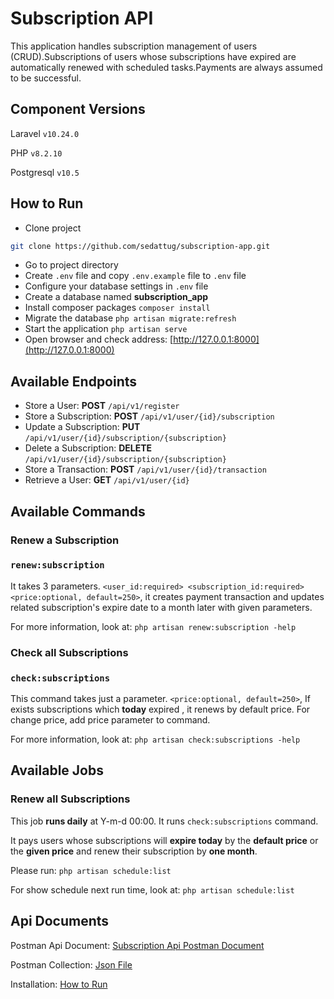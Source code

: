 # Subscription API

This application handles subscription management of users (CRUD).Subscriptions of users whose subscriptions have expired are automatically renewed with scheduled tasks.Payments are always assumed to be successful.

## Component Versions

Laravel `v10.24.0`

PHP `v8.2.10`

Postgresql `v10.5`

## How to Run
- Clone project 

```bash
git clone https://github.com/sedattug/subscription-app.git
```
- Go to project directory
- Create `.env` file and copy `.env.example` file to `.env` file
- Configure your database settings in `.env` file
- Create a database named **subscription_app**
- Install composer packages  `composer install`
- Migrate the database `php artisan migrate:refresh`
- Start the application `php artisan serve`
- Open browser and check address: [http://127.0.0.1:8000](http://127.0.0.1:8000)
## Available Endpoints

- Store a User: **POST** `/api/v1/register`
- Store a Subscription: **POST** `/api/v1/user/{id}/subscription`
- Update a Subscription: **PUT** `/api/v1/user/{id}/subscription/{subscription}`
- Delete a Subscription: **DELETE** `/api/v1/user/{id}/subscription/{subscription}`
- Store a Transaction: **POST** `/api/v1/user/{id}/transaction`
- Retrieve a User: **GET** `/api/v1/user/{id}`

## Available Commands

### Renew a Subscription

### `renew:subscription`

It takes 3 parameters. `<user_id:required> <subscription_id:required> <price:optional, default=250>`, it creates payment transaction and updates related subscription's expire date to a month later with given parameters.

For more information, look at: `php artisan renew:subscription -help`

### Check all Subscriptions

### `check:subscriptions`

This command takes just a parameter. `<price:optional, default=250>`, If exists subscriptions which **today** expired , it renews by default price. For change price, add price parameter to command.

For more information, look at: `php artisan check:subscriptions -help`

## Available Jobs

### Renew all Subscriptions

This job **runs daily** at Y-m-d 00:00. It runs `check:subscriptions` command.

It pays users whose subscriptions will **expire today** by the **default price** or the **given price** and renew their subscription by **one month**.

Please run: `php artisan schedule:list`

For show schedule next run time, look at: `php artisan schedule:list`

## Api Documents

Postman Api Document: [Subscription Api Postman Document](https://documenter.getpostman.com/view/3979201/2s9YJZ345u)

Postman Collection: [Json File](https://api.postman.com/collections/3979201-ed2d8eff-d0e7-4aaf-b5dc-ce63ce3109d8?access_key=PMAT-01HBBB5BFJS108QCVGHQPXZ3AY)

Installation: [How to Run](https://github.com/sedattug/subscription-app#how-to-run)

 
